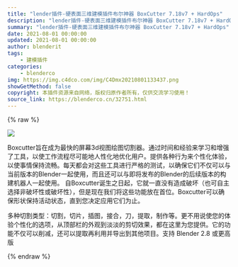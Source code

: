 ```yaml
---
title: "lender插件-硬表面三维建模插件布尔神器 BoxCutter 7.18v7 + HardOps"
description: "lender插件-硬表面三维建模插件布尔神器 BoxCutter 7.18v7 + HardOps"
summary: "lender插件-硬表面三维建模插件布尔神器 BoxCutter 7.18v7 + HardOps"
date: 2021-08-01 00:00:00
updated: 2021-08-01 00:00:00
author: blenderit
tags: 
    - 建模插件
categories:
    - blenderco
img: https://img.c4dco.com/img/C4Dmx20210801133437.png
showGetMethod: false
copyright: 本插件资源来自网络，版权归原作者所有，仅供交流学习使用！
source_link: https://blenderco.cn/32751.html
---
```


{% raw %}
<p><img class="aligncenter" src="https://img.c4dco.com/img/C4Dmx20210801133437.png"></p><p>Boxcutter旨在成为最快的屏幕3d视图绘图切割器。通过时间和经验来学习和增强了工具，以使工作流程尽可能地人性化地优化用户。提供各种行为来个性化体验，以使事情保持流畅。每天都会对这些工具进行严格的测试，以确保它们不仅可以与当前版本的Blender一起使用，而且还可以与即将发布的Blender的后续版本的构建机器人一起使用。 自Boxcutter诞生之日起，它就一直没有造成破坏（也可自主选择非破坏性或破坏性），但是现在我们将这些功能放在首位。Boxcutter可以确保形状保持活动状态，直到您决定应用它们为止。</p><p>多种切割类型：切割，切片，插图，接合，刀，提取，制作等。更不用说使您的体验个性化的选项，从顶部栏的外观到淡淡的剪切效果，都在这里为您提供。它的功能不仅可以削减，还可以提取再利用并导出到其他项目。支持 Blender 2.8 或更高版</p>
<div style="display: none">blenderco</div>
{% endraw %}
